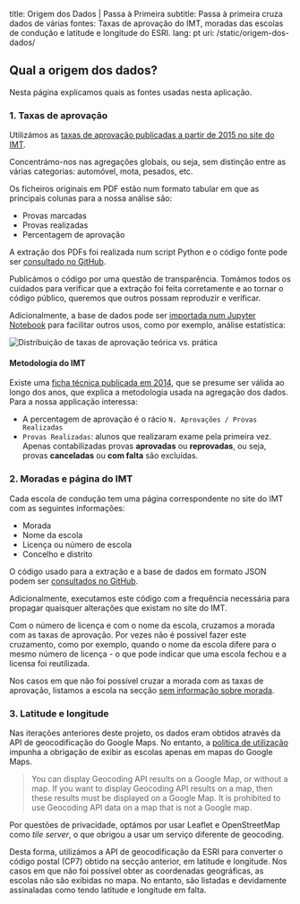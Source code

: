 title: Origem dos Dados | Passa à Primeira
subtitle: Passa à primeira cruza dados de várias fontes: Taxas de aprovação do IMT, moradas das escolas de condução e latitude e longitude do ESRI.
lang: pt
uri: /static/origem-dos-dados/

## Qual a origem dos dados?

Nesta página explicamos quais as fontes usadas nesta aplicação.

### 1. Taxas de aprovação

Utilizámos as [taxas de aprovação publicadas a partir de 2015 no site do IMT](https://www.imt-ip.pt/sites/IMTT/Portugues/EnsinoConducao/taxasdeaprovacao/Paginas/TaxasdeAprovacao.aspx").

Concentrámo-nos nas agregações globais, ou seja, sem distinção entre as várias categorias: automóvel, mota, pesados, etc.

Os ficheiros originais em PDF estão num formato tabular em que as principais colunas para a nossa análise são:

- Provas marcadas
- Provas realizadas
- Percentagem de aprovação

A extração dos PDFs foi realizada num script Python e o código fonte pode ser [consultado no GitHub](https://github.com/codecadre/imt-pass-rates/blob/master/parse.ipynb).

Publicámos o código por uma questão de transparência. Tomámos todos os cuidados para verificar que a extração foi feita corretamente e ao tornar o código público, queremos que outros possam reproduzir e verificar.

Adicionalmente, a base de dados pode ser [importada num Jupyter Notebook](https://github.com/codecadre/imt-pass-rates/blob/master/demo.ipynb) para facilitar outros usos, como por exemplo, análise estatística:

![Distribuição de taxas de aprovação teórica vs. prática](/img/pages/data-sources/demo.png "Distribuição de taxas de aprovação teórica vs. prática")

#### Metodologia do IMT

Existe uma [ficha técnica publicada em 2014](https://www.imt-ip.pt/sites/IMTT/Portugues/EnsinoConducao/taxasdeaprovacao/Paginas/TaxasdeAprovacao.aspx"), que se presume ser válida ao longo dos anos, que explica a metodologia usada na agregação dos dados. Para a nossa applicação interessa:
- A percentagem de aprovação é o rácio `N. Aprovações / Provas Realizadas`
- `Provas Realizadas`: alunos que realizaram exame pela primeira vez. Apenas contabilizadas provas **aprovadas** ou **reprovadas**, ou seja, provas **canceladas** ou **com falta** são excluídas.

### 2. Moradas e página do IMT

Cada escola de condução tem uma página correspondente no site do IMT com as seguintes informações:

- Morada
- Nome da escola
- Licença ou número de escola
- Concelho e distrito

O código usado para a extração e a base de dados em formato JSON podem ser [consultados no GitHub](https://github.com/codecadre/imt-school-addresses).

Adicionalmente, executamos este código com a frequência necessária para propagar quaisquer alterações que existam no site do IMT.

Com o número de licença e com o nome da escola, cruzamos a morada com as taxas de aprovação. Por vezes não é possivel fazer este cruzamento, como por exemplo, quando o nome da escola difere para o mesmo número de licença - o que pode indicar que uma escola fechou e a licensa foi reutilizada.

Nos casos em que não foi possível cruzar a morada com as taxas de aprovação, listamos a escola na secção [sem informação sobre morada](https://passaprimeira.xyz/distritos-regioes/sem-info/).

### 3. Latitude e longitude

Nas iterações anteriores deste projeto, os dados eram obtidos através da API de geocodificação do Google Maps. No entanto, a [política de utilização](https://developers.google.com/maps/documentation/geocoding/policies) impunha a obrigação de exibir as escolas apenas em mapas do Google Maps.

> You can display Geocoding API results on a Google Map, or without a map. If you want to display Geocoding API results on a map, then these results must be displayed on a Google Map. It is prohibited to use Geocoding API data on a map that is not a Google map.

Por questões de privacidade, optámos por usar Leaflet e OpenStreetMap como _tile server_, o que obrigou a usar um serviço diferente de geocoding.

Desta forma, utilizámos a API de geocodificação da ESRI para converter o código postal (CP7) obtido na secção anterior, em latitude e longitude. Nos casos em que não foi possível obter as coordenadas geográficas, as escolas não são exibidas no mapa. No entanto, são listadas e devidamente assinaladas como tendo latitude e longitude em falta.
